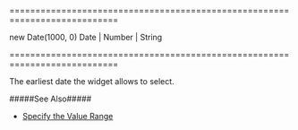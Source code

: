 <!--**
/*-------------------------------------------
    Auto-generated file. Do not modify.
-------------------------------------------

**-->
===========================================================================
<!--default-->new Date(1000, 0)<!--/default-->
<!--type-->Date | Number | String<!--/type-->
===========================================================================

<!--shortDescription-->
The earliest date the widget allows to select.
<!--/shortDescription-->

<!--fullDescription-->
#####See Also#####
- [Specify the Value Range](/Documentation/Guide/Widgets/Calendar/Specify_the_Value_Range/)
<!--/fullDescription-->